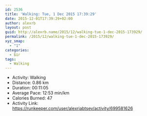 ```yaml
---
id: 2536
title: 'Walking: Tue, 1 Dec 2015 17:39:29'
date: 2015-12-01T17:39:29+02:00
author: alexrb
layout: post
guid: http://alexrb.name/2015/12/walking-tue-1-dec-2015-173929/
permalink: /2015/12/walking-tue-1-dec-2015-173929/
xyz_smap:
  - "1"
categories:
  - Біг
tags:
  - Walking
---
```

<ul class="rk-list">
  <li class="rk-activity">
    Activity: Walking
  </li>
  <li class="rk-distance">
    Distance: 0.86 km
  </li>
  <li class="rk-duration">
    Duration: 00:11:05
  </li>
  <li class="rk-avg-pace">
    Average Pace: 12:53 min/km
  </li>
  <li class="rk-calories">
    Calories Burned: 47
  </li>
  <li class="rk-activity-link">
    Activity Link: <a href="https://runkeeper.com/user/alexriabtsev/activity/699581626">https://runkeeper.com/user/alexriabtsev/activity/699581626</a>
  </li>
</ul>